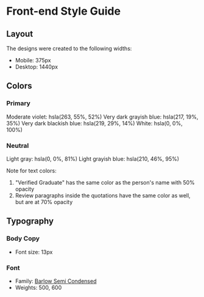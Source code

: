 # Front-end Style Guide

## Layout

The designs were created to the following widths:

- Mobile: 375px
- Desktop: 1440px

## Colors

### Primary

Moderate violet: hsla(263, 55%, 52%)
Very dark grayish blue: hsla(217, 19%, 35%)
Very dark blackish blue: hsla(219, 29%, 14%)
White: hsla(0, 0%, 100%)

### Neutral

Light gray: hsla(0, 0%, 81%)
Light grayish blue: hsla(210, 46%, 95%)

Note for text colors:

1. "Verified Graduate" has the same color as the person's name with 50% opacity
2. Review paragraphs inside the quotations have the same color as well, but are at 70% opacity

## Typography

### Body Copy

- Font size: 13px

### Font

- Family: [Barlow Semi Condensed](https://fonts.google.com/specimen/Barlow+Semi+Condensed)
- Weights: 500, 600
